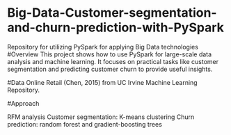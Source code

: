 # Big-Data-Customer-segmentation-and-churn-prediction-with-PySpark
Repository for utilizing PySpark for applying Big Data technologies
#Overview
This project shows how to use PySpark for large-scale data analysis and machine learning. It focuses on practical tasks like customer segmentation and predicting customer churn to provide useful insights.

#Data
Online Retail (Chen, 2015) from UC Irvine Machine Learning Repository.

#Approach

RFM analysis
Customer segmentation: K-means clustering
Churn prediction: random forest and gradient-boosting trees
